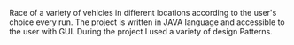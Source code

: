 Race of a variety of vehicles in different locations according to the user's choice every run.
The project is written in JAVA language and accessible to the user with GUI.
During the project I used a variety of design Patterns.
